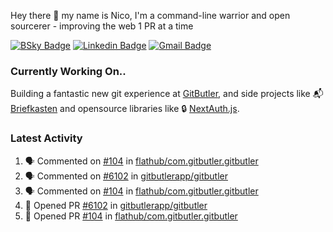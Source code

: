 
Hey there 👋 my name is Nico, I'm a command-line warrior and open sourcerer - improving the web 1 PR at a time

[![BSky Badge](https://img.shields.io/badge/-%20%40ndo.dev%20-%200285FF?style=flat-square&logo=bluesky&color=%23161e27)](https://bsky.app/profile/ndo.dev) [![Linkedin Badge](https://img.shields.io/badge/-ndom91-blue?style=flat-square&logo=Linkedin&logoColor=white&link=https://www.linkedin.com/in/ndom91/)](https://www.linkedin.com/in/ndom91/) [![Gmail Badge](https://img.shields.io/badge/-yo@ndo.dev-c14438?style=flat-square&logo=mail.ru&logoColor=white&link=mailto:yo@ndo.dev)](mailto:yo@ndo.dev)

### Currently Working On..

Building a fantastic new git experience at [GitButler](https://github.com/gitbutlerapp), and side projects like 📬 [Briefkasten](https://briefkastenhq.com) and opensource libraries like 🔒 [NextAuth.js](https://github.com/nextauthjs/next-auth).

<!--START_SECTION_PROFILE_VIEWS:readme-info-->
<!--END_SECTION_PROFILE_VIEWS:readme-info-->

<!--START_SECTION_DAILY_COMMIT:readme-info-->
<!--END_SECTION_DAILY_COMMIT:readme-info-->

<!--START_SECTION_WEEKLY_COMMIT:readme-info-->
<!--END_SECTION_WEEKLY_COMMIT:readme-info-->

### Latest Activity

<!--START_SECTION:activity-->
1. 🗣 Commented on [#104](https://github.com/flathub/com.gitbutler.gitbutler/pull/104#issuecomment-2621628218) in [flathub/com.gitbutler.gitbutler](https://github.com/flathub/com.gitbutler.gitbutler)
2. 🗣 Commented on [#6102](https://github.com/gitbutlerapp/gitbutler/pull/6102#issuecomment-2621471593) in [gitbutlerapp/gitbutler](https://github.com/gitbutlerapp/gitbutler)
3. 🗣 Commented on [#104](https://github.com/flathub/com.gitbutler.gitbutler/pull/104#issuecomment-2621436691) in [flathub/com.gitbutler.gitbutler](https://github.com/flathub/com.gitbutler.gitbutler)
4. 💪 Opened PR [#6102](https://github.com/gitbutlerapp/gitbutler/pull/6102) in [gitbutlerapp/gitbutler](https://github.com/gitbutlerapp/gitbutler)
5. 💪 Opened PR [#104](https://github.com/flathub/com.gitbutler.gitbutler/pull/104) in [flathub/com.gitbutler.gitbutler](https://github.com/flathub/com.gitbutler.gitbutler)
<!--END_SECTION:activity-->
